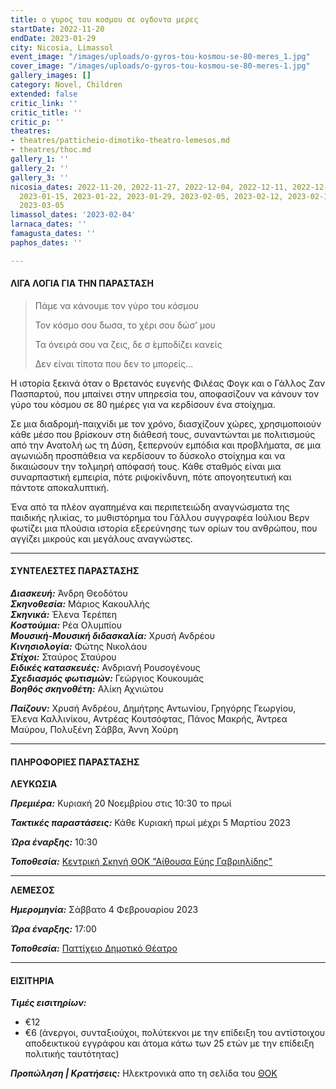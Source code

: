 ```yaml
---
title: ο γυρος του κοσμου σε ογδοντα μερες
startDate: 2022-11-20
endDate: 2023-01-29
city: Nicosia, Limassol
event_image: "/images/uploads/o-gyros-tou-kosmou-se-80-meres_1.jpg"
cover_image: "/images/uploads/o-gyros-tou-kosmou-se-80-meres-1.jpg"
gallery_images: []
category: Novel, Children
extended: false
critic_link: ''
critic_title: ''
critic_p: ''
theatres:
- theatres/patticheio-dimotiko-theatro-lemesos.md
- theatres/thoc.md
gallery_1: ''
gallery_2: ''
gallery_3: ''
nicosia_dates: 2022-11-20, 2022-11-27, 2022-12-04, 2022-12-11, 2022-12-18, 2023-01-08,
  2023-01-15, 2023-01-22, 2023-01-29, 2023-02-05, 2023-02-12, 2023-02-19, 2023-02-26,
  2023-03-05
limassol_dates: '2023-02-04'
larnaca_dates: ''
famagusta_dates: ''
paphos_dates: ''

---
```

#### ΛΙΓΑ ΛΟΓΙΑ ΓΙΑ ΤΗΝ ΠΑΡΑΣΤΑΣΗ

> Πάμε να κάνουμε τον γύρο του κόσμου
>
> Τον κόσμο σου ́δωσα, το χέρι σου δώσ’ μου
>
> Τα όνειρά σου να ζεις, δε σ ́εμποδίζει κανείς
>
> Δεν είναι τίποτα που δεν το μπορείς...

Η ιστορία ξεκινά όταν ο Βρετανός ευγενής Φιλέας Φογκ και ο Γάλλος Ζαν Πασπαρτού, που μπαίνει στην υπηρεσία του, αποφασίζουν να κάνουν τον γύρο του κόσμου σε 80 ημέρες για να κερδίσουν ένα στοίχημα.

Σε μια διαδρομή-παιχνίδι με τον χρόνο, διασχίζουν χώρες, χρησιμοποιούν κάθε μέσο που βρίσκουν στη διάθεσή τους, συναντώνται με πολιτισμούς από την Ανατολή ως τη Δύση, ξεπερνούν εμπόδια και προβλήματα, σε μια αγωνιώδη προσπάθεια να κερδίσουν το δύσκολο στοίχημα και να δικαιώσουν την τολμηρή απόφασή τους. Κάθε σταθμός είναι μια συναρπαστική εμπειρία, πότε ριψοκίνδυνη, πότε απογοητευτική και πάντοτε αποκαλυπτική.

Ένα από τα πλέον αγαπημένα και περιπετειώδη αναγνώσματα της παιδικής ηλικίας, το μυθιστόρημα του Γάλλου συγγραφέα Ιούλιου Βερν φωτίζει μια πλούσια ιστορία εξερεύνησης των ορίων του ανθρώπου, που αγγίζει μικρούς και μεγάλους αναγνώστες.

***

#### ΣΥΝΤΕΛΕΣΤΕΣ ΠΑΡΑΣΤΑΣΗΣ

**_Διασκευή:_** Άνδρη Θεοδότου  
**_Σκηνοθεσία:_** Μάριος Κακουλλής  
**_Σκηνικά:_** Έλενα Τερέπεη  
**_Κοστούμια:_** Ρέα Ολυμπίου  
**_Μουσική-Μουσική διδασκαλία:_** Χρυσή Ανδρέου  
**_Κινησιολογία:_** Φώτης Νικολάoυ  
**_Στίχοι:_** Σταύρος Σταύρου  
**_Ειδικές κατασκευές:_** Ανδριανή Ρουσογένους  
**_Σχεδιασμός φωτισμών:_** Γεώργιος Κουκουμάς  
**_Βοηθός σκηνοθέτη:_** Αλίκη Αχνιώτου

**_Παίζουν:_** Χρυσή Ανδρέου, Δημήτρης Αντωνίου, Γρηγόρης Γεωργίου, Έλενα Καλλινίκου, Αντρέας Κουτσόφτας, Πάνος Μακρής, Άντρεα Μαύρου, Πολυξένη Σάββα, Άννη Χούρη

***

#### ΠΛΗΡΟΦΟΡΙΕΣ ΠΑΡΑΣΤΑΣΗΣ

**ΛΕΥΚΩΣΙΑ**

**_Πρεμιέρα:_** Κυριακή 20 Νοεμβρίου στις 10:30 το πρωί

**_Τακτικές παραστάσεις:_** Κάθε Κυριακή πρωί μέχρι 5 Μαρτίου 2023

**_Ώρα έναρξης:_** 10:30

**_Τοποθεσία:_** [Κεντρική Σκηνή ΘΟΚ "Αίθουσα Εύης Γαβριηλίδης"](?#map)

***

**ΛΕΜΕΣΟΣ**

**_Ημερομηνία:_** Σάββατο 4 Φεβρουαρίου 2023

**_Ώρα έναρξης:_** 17:00

**_Τοποθεσία:_** [Παττίχειο Δημοτικό Θέατρο](?#map)

***

#### ΕΙΣΙΤΗΡΙΑ

**_Τιμές εισιτηρίων:_**

* €12
* €6 (άνεργοι, συνταξιούχοι, πολύτεκνοι με την επίδειξη του αντίστοιχου αποδεικτικού εγγράφου και άτομα κάτω των 25 ετών με την επίδειξη πολιτικής ταυτότητας)

**_Προπώληση | Κρατήσεις:_** Ηλεκτρονικά απο τη σελίδα του [ΘΟΚ](https://www.thoc.org.cy/event/1984,4686,235,el,shows "Κρατήσεις εισιτηρίων")